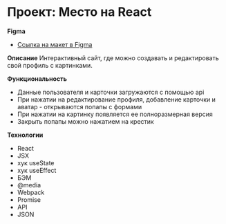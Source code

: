 # Проект: Место на React

**Figma**
* [Ссылка на макет в Figma](https://www.figma.com/file/2cn9N9jSkmxD84oJik7xL7/JavaScript.-Sprint-4?node-id=0%3A1)

**Описание**
Интерактивный сайт, где можно создавать и редактировать свой профиль с картинками.


**Функциональность**
* Данные пользователя и карточки загружаются с помощью api
* При нажатии на редактирование профиля, добавление карточки и аватар - открываются попапы с формами
* При нажатии на картинку появляется ее полноразмерная версия
* Закрыть попапы можно нажатием на крестик


**Технологии**
* React
* JSX
* хук useState
* хук useEffect
* БЭМ
* @media
* Webpack
* Promise
* API
* JSON